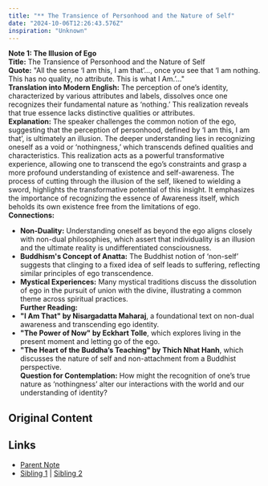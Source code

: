 ```yaml
---
title: "** The Transience of Personhood and the Nature of Self"
date: "2024-10-06T12:26:43.576Z"
inspiration: "Unknown"
---
```


  
**Note 1: The Illusion of Ego**  
**Title:** The Transience of Personhood and the Nature of Self  
**Quote:** "All the sense ‘I am this, I am that’..., once you see that ‘I am nothing. This has no quality, no attribute. This is what I Am.’..."  
**Translation into Modern English:** The perception of one’s identity, characterized by various attributes and labels, dissolves once one recognizes their fundamental nature as ‘nothing.’ This realization reveals that true essence lacks distinctive qualities or attributes.  
**Explanation:** The speaker challenges the common notion of the ego, suggesting that the perception of personhood, defined by ‘I am this, I am that’, is ultimately an illusion. The deeper understanding lies in recognizing oneself as a void or ‘nothingness,’ which transcends defined qualities and characteristics. This realization acts as a powerful transformative experience, allowing one to transcend the ego’s constraints and grasp a more profound understanding of existence and self-awareness. The process of cutting through the illusion of the self, likened to wielding a sword, highlights the transformative potential of this insight. It emphasizes the importance of recognizing the essence of Awareness itself, which beholds its own existence free from the limitations of ego.  
**Connections:**  
- **Non-Duality:** Understanding oneself as beyond the ego aligns closely with non-dual philosophies, which assert that individuality is an illusion and the ultimate reality is undifferentiated consciousness.  
- **Buddhism's Concept of Anatta:** The Buddhist notion of ‘non-self’ suggests that clinging to a fixed idea of self leads to suffering, reflecting similar principles of ego transcendence.  
- **Mystical Experiences:** Many mystical traditions discuss the dissolution of ego in the pursuit of union with the divine, illustrating a common theme across spiritual practices.  
**Further Reading:**  
- **"I Am That" by Nisargadatta Maharaj**, a foundational text on non-dual awareness and transcending ego identity.  
- **"The Power of Now" by Eckhart Tolle**, which explores living in the present moment and letting go of the ego.  
- **"The Heart of the Buddha’s Teaching" by Thich Nhat Hanh**, which discusses the nature of self and non-attachment from a Buddhist perspective.  
**Question for Contemplation:** How might the recognition of one’s true nature as ‘nothingness’ alter our interactions with the world and our understanding of identity?  



## Original Content



## Links

- [Parent Note](/parent-note.md)
- [Sibling 1](/zettel1.md) | [Sibling 2](/zettel2.md)
